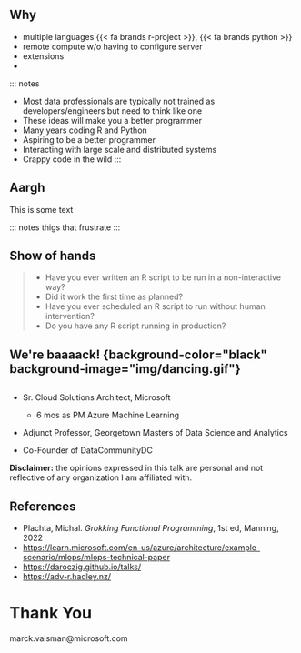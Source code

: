
## Why

- multiple languages {{< fa brands r-project >}}, {{< fa brands python >}}
- remote compute w/o having to configure server
- extensions
- 

::: notes
-   Most data professionals are typically not trained as developers/engineers but need to think like one
-   These ideas will make you a better programmer
-   Many years coding R and Python
-   Aspiring to be a better programmer
-   Interacting with large scale and distributed systems
-   Crappy code in the wild
:::

## Aargh

This is some text

::: notes
thigs that frustrate
:::

## 


## Show of hands

> -   Have you ever written an R script to be run in a non-interactive way?
> -   Did it work the first time as planned?
> -   Have you ever scheduled an R script to run without human intervention?
> -   Do you have any R script running in production?

## We're baaaack! {background-color="black" background-image="img/dancing.gif"}

## 

-   Sr.
    Cloud Solutions Architect, Microsoft

    -   6 mos as PM Azure Machine Learning

-   Adjunct Professor, Georgetown Masters of Data Science and Analytics

-   Co-Founder of DataCommunityDC

**Disclaimer:** the opinions expressed in this talk are personal and not reflective of any organization I am affiliated with.


## References

-   Plachta, Michal. *Grokking Functional Programming*, 1st ed, Manning, 2022
-   https://learn.microsoft.com/en-us/azure/architecture/example-scenario/mlops/mlops-technical-paper
-   https://daroczig.github.io/talks/
-   https://adv-r.hadley.nz/

# Thank You

marck.vaisman\@microsoft.com

